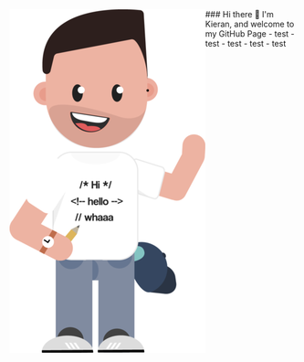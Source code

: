 <img align="left" src="https://github.com/KieranFarrerDev/KieranFarrerDev/blob/master/Webp.net-resizeimage.png" />
### Hi there 👋 I'm Kieran, and welcome to my GitHub Page 
- test
- test
- test
- test
- test

<!--
**KieranFarrerDev/KieranFarrerDev** is a ✨ _special_ ✨ repository because its `README.md` (this file) appears on your GitHub profile.




Here are some ideas to get you started:

- 🔭 I’m currently working on ...
- 🌱 I’m currently learning ...
- 👯 I’m looking to collaborate on ...
- 🤔 I’m looking for help with ...
- 💬 Ask me about ...
- 📫 How to reach me: ...
- 😄 Pronouns: ...
- ⚡ Fun fact: ...
-->
